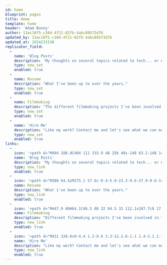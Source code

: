 ```yaml
---
id: home
blueprint: pages
title: Home
template: home
header: 'Adam Bonny'
author: 13ac10f5-c38d-4f21-82fb-4abc89573d76
updated_by: 13ac10f5-c38d-4f21-82fb-4abc89573d76
updated_at: 1654231530
replicator_field:
  -
    name: 'Blog Posts'
    description: 'My thoughts on several topics related to tech... or not'
    type: new_set
    enabled: true
  -
    name: Resume
    description: "What I've been up to over the years."
    type: new_set
    enabled: true
  -
    name: Filmmaking
    description: "The different filmmaking projects I've been involved in."
    type: new_set
    enabled: true
  -
    name: 'Hire Me'
    description: "Like my work? Contact me and let's see what we can make together!"
    type: new_set
    enabled: true
links:
  -
    icon: '<path d="M404 188.9C404 111 333.9 48 256 48s-148 63.1-148 140.9c0 31 13.2 56.1 30.2 80.1h-.3c10.9 15 21.4 17.7 31.5 35 14.7 25.2 18.1 40.7 18.7 55.7.4 8.6 7.5 15.3 16 15.3h8.9c2.2 0 4-1.8 4-4v-94.5c0-5-1.2-9.8-3.4-14.3l-21-42c-3.5-7 1.6-15.2 9.4-15.2 4 0 7.7 2.3 9.4 5.9l25.3 51.4c2.2 4.4 3.3 9.2 3.3 14.1V371c0 2.2 1.8 4 4 4h24c2.2 0 4-1.8 4-4v-94.6c0-4.9 1.1-9.7 3.3-14.1l25.4-51.6c1.7-3.4 5.2-5.6 9-5.6 7.5 0 12.4 7.9 9 14.6l-21.3 42.6c-2.2 4.5-3.4 9.4-3.4 14.3V371c0 2.2 1.8 4 4 4h10c8.5 0 15.5-6.6 16-15 .9-15.4 4.7-32.3 18.4-56 10.1-17.3 20.6-20 31.5-35h-.1c17-24 30.2-49.1 30.2-80.1zM238 464h36c7.7 0 14-6.3 14-14s-6.3-14-14-14h-36c-7.7 0-14 6.3-14 14s6.3 14 14 14zM218 420h76c7.7 0 14-6.3 14-14s-6.3-14-14-14h-76c-7.7 0-14 6.3-14 14s6.3 14 14 14z"/>'
    name: 'Blog Posts'
    description: 'My thoughts on several topics related to tech... or not.'
    type: new_link
    enabled: true
  -
    icon: '<path d="M380 64.4zM275.1 57.6c-9.4-5.9-23.3-9.6-37.9-9.6-14.3 0-30.3 2.5-46.7 9.2-46.5 19-74 45.4-81.1 52.4-7 7-16.8 18-22.9 26.6-6.1 8.7 1.9 21-6.1 29s-24.7 0-24.7 0c-1.4 0-2.9.5-3.9 1.6l-34.1 33.9c-2.2 2.1-2.2 5.7 0 7.8l63.5 63.1c1.1 1.1 2.5 1.6 3.9 1.6s2.9-.5 3.9-1.6l33.2-34.8c2.2-2.1 2.2-5.7 0-7.8 0 0-5.3-5.2-12.1-12s.8-19.3 5.3-23.4c4.5-4.1 11.6-6.8 21.1-6.8 4.3 0 7.4.7 11.4 1.8 12.2 3.4 25.8 15.9 50.9 40.8l-3.9 6.5c-2.3 3.8-.9 8.3 1.3 10.4 0 0-5-4.9 13.1 13.1l50-47.2c-19.1-18.9-14.5-14.1-14.5-14.1-1.4-1.4-3.8-2.3-6.3-2.3-1.4 0-2.9.3-4.2 1l-5.6 3c-28-27.8-35.3-40.2-34.3-61.7 1.1-22.4 12.3-37.1 30.5-52.7 24.7-21.1 60.6-15.2 60.6-15.2 8-.1-4.2-8.6-10.4-12.6zM462.5 399.9s-68.9-57.2-130.2-115.7l-47.7 50.6c58.5 60.6 114.9 127.6 114.9 127.6 1.1 1.1 2.5 1.6 3.9 1.6s2.9-.5 3.9-1.6l55.1-54.7c2.2-2.1 2.2-5.7.1-7.8z"/><path d="M479.2 125.3l-52.4 52.6-51.1-9.3-9.2-51.1 52.4-52.6c-11.1-11.1-26.8-16.6-39-16.6-.7 0-1.4 0-2 .1-12.5.6-39.2 7.7-59.9 29.7-20 21.1-41.1 60.6-22.4 104.3 2.2 5.3 4.7 12.2-2.7 19.7-1.5 1.4-9.9 9.4-22.5 21.3-3.6 3.4-7.4 7-11.6 11-8 7.6-17.1 16.2-26.8 25.2-3.8 3.6-7.7 7.2-11.6 11-57 53.8-126.9 119.5-126.9 119.5-18 15.5-16.7 44.1-.1 60.8 8.5 8.4 20 12.8 31.3 12.8 11 0 21.9-4.2 29.5-13.1 0 0 65.5-69.8 119.3-126.9 3.7-4 7.4-7.8 11-11.7 9.3-9.9 18-19.1 25.8-27.3 3.9-4.2 7.6-8.1 11-11.6 11.5-12.2 19.3-20.4 21-22 4-3.9 7.7-5.1 11.1-5.1 3.3 0 6.2 1.2 8.6 2.4 9.9 5.1 21 7.3 32.4 7.3 26.7 0 55-12.4 72.1-29.5 24.4-24.4 28.8-47.9 29.6-60 .6-11.8-3.6-27.6-16.9-40.9zM137.4 426.1c-5.5 5.4-14.4 5.4-19.8 0-5.4-5.5-5.4-14.4 0-19.8 5.5-5.4 14.4-5.4 19.8 0 5.4 5.5 5.4 14.4 0 19.8z"/>'
    name: Resume
    description: "What i've been up to over the years."
    type: new_link
    enabled: true
  -
    icon: '<path d="M447.9 80H64.1C46.5 80 32 94.5 32 112.1v287.7c0 17.7 14.5 32.1 32.1 32.1h383.7c17.7 0 32.1-14.5 32.1-32.1V112.1c.1-17.6-14.4-32.1-32-32.1zM120 400c0 4.4-3.6 8-8 8H64c-4.4 0-8-3.6-8-8v-48c0-4.4 3.6-8 8-8h48c4.4 0 8 3.6 8 8v48zm0-80c0 4.4-3.6 8-8 8H64c-4.4 0-8-3.6-8-8v-48c0-4.4 3.6-8 8-8h48c4.4 0 8 3.6 8 8v48zm0-80c0 4.4-3.6 8-8 8H64c-4.4 0-8-3.6-8-8v-48c0-4.4 3.6-8 8-8h48c4.4 0 8 3.6 8 8v48zm0-80c0 4.4-3.6 8-8 8H64c-4.4 0-8-3.6-8-8v-48c0-4.4 3.6-8 8-8h48c4.4 0 8 3.6 8 8v48zm232 108H160c-6.6 0-12-5.4-12-12s5.4-12 12-12h192c6.6 0 12 5.4 12 12s-5.4 12-12 12zm104 132c0 4.4-3.6 8-8 8h-48c-4.4 0-8-3.6-8-8v-48c0-4.4 3.6-8 8-8h48c4.4 0 8 3.6 8 8v48zm0-80c0 4.4-3.6 8-8 8h-48c-4.4 0-8-3.6-8-8v-48c0-4.4 3.6-8 8-8h48c4.4 0 8 3.6 8 8v48zm0-80c0 4.4-3.6 8-8 8h-48c-4.4 0-8-3.6-8-8v-48c0-4.4 3.6-8 8-8h48c4.4 0 8 3.6 8 8v48zm0-80c0 4.4-3.6 8-8 8h-48c-4.4 0-8-3.6-8-8v-48c0-4.4 3.6-8 8-8h48c4.4 0 8 3.6 8 8v48z"/>'
    name: Filmmaking
    description: "Different filmmaking projects I've been involved in."
    type: new_link
    enabled: true
  -
    icon: '<path d="M431 320.6c0-4.4 1.2-8.6 3.3-12.2.6-1.1 1.4-2.1 2.1-3.1 17.4-26 27.6-57.1 27.6-90.3.3-92.2-77.5-167-173.7-167-83.9 0-153.9 57.1-170.3 132.9-2.4 11.1-3.7 22.4-3.7 34.2 0 92.3 74.8 169.1 171 169.1 15.3 0 35.9-4.6 47.2-7.7 11.3-3.1 22.5-7.2 25.4-8.3 2.9-1.1 6.1-1.7 9.3-1.7 3.6 0 7 .7 10.1 2l56.7 20.1s2.4 1 3.9 1c4.4 0 8-3.5 8-8 0-1-.5-2.7-.5-2.7L431 320.6z"/><path d="M318.5 392.5c-3.6 1-8.2 2.1-13.2 3.2-10.5 2.2-23.9 4.5-34 4.5-96.2 0-171-76.8-171-169.1 0-6.6.7-15 1.5-21.4.6-4.3 1.3-8.6 2.3-12.8 1-4.5 2.2-9 3.5-13.4l-8 7.1C66.8 219.2 48 260 48 302.5c0 29.3 8.5 57.5 24.8 82 2.3 3.5 3.6 6.2 3.2 8-.4 1.8-11.9 62-11.9 62-.6 2.9.5 5.8 2.7 7.7 1.5 1.2 3.3 1.8 5.1 1.8 1 0 2-.2 2.9-.6l56.1-22.1c1.8-.7 3.7-1.1 5.7-1.1 0 0 2.4-.2 6.3 1.3 18.9 7.4 39.8 12 60.7 12 46.6 0 90.4-20.1 120.1-55.1 0 0 3.2-4.4 6.9-9.6-3.7 1.3-7.9 2.6-12.1 3.7z"/>'
    name: 'Hire Me'
    description: "Like my work? Contact me and let's see what we can make together!"
    type: new_link
    enabled: true
---
```


